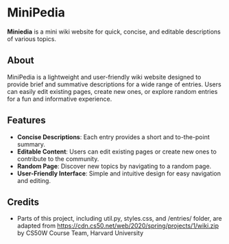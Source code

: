 # MiniPedia

**Miniedia** is a mini wiki website for quick, concise, and editable descriptions of various topics. 

## About

MiniPedia is a lightweight and user-friendly wiki website designed to provide brief and summative descriptions for a wide range of entries. Users can easily edit existing pages, create new ones, or explore random entries for a fun and informative experience.

## Features

- **Concise Descriptions**: Each entry provides a short and to-the-point summary.
- **Editable Content**: Users can edit existing pages or create new ones to contribute to the community.
- **Random Page**: Discover new topics by navigating to a random page.
- **User-Friendly Interface**: Simple and intuitive design for easy navigation and editing.

## Credits
- Parts of this project, including util.py, styles.css, and /entries/ folder,  are adapted from https://cdn.cs50.net/web/2020/spring/projects/1/wiki.zip by CS50W Course Team, Harvard University
